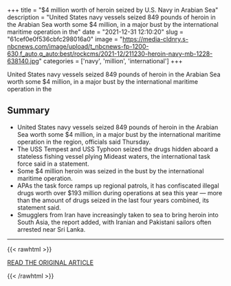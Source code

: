 +++
title = "$4 million worth of heroin seized by U.S. Navy in Arabian Sea"
description = "United States navy vessels seized 849 pounds of heroin in the Arabian Sea worth some $4 million, in a major bust by the international maritime operation in the"
date = "2021-12-31 12:10:20"
slug = "61cef0e0f536cbfc298016a0"
image = "https://media-cldnry.s-nbcnews.com/image/upload/t_nbcnews-fp-1200-630,f_auto,q_auto:best/rockcms/2021-12/211230-heroin-navy-mb-1228-638140.jpg"
categories = ['navy', 'million', 'international']
+++

United States navy vessels seized 849 pounds of heroin in the Arabian Sea worth some $4 million, in a major bust by the international maritime operation in the

## Summary

- United States navy vessels seized 849 pounds of heroin in the Arabian Sea worth some $4 million, in a major bust by the international maritime operation in the region, officials said Thursday.
- The USS Tempest and USS Typhoon seized the drugs hidden aboard a stateless fishing vessel plying Mideast waters, the international task force said in a statement.
- Some $4 million heroin was seized in the bust by the international maritime operation.
- APAs the task force ramps up regional patrols, it has confiscated illegal drugs worth over $193 million during operations at sea this year — more than the amount of drugs seized in the last four years combined, its statement said.
- Smugglers from Iran have increasingly taken to sea to bring heroin into South Asia, the report added, with Iranian and Pakistani sailors often arrested near Sri Lanka.

---

{{< rawhtml >}}
  <p class="article-category">
    <a target="_blank" href="https://www.nbcnews.com/news/world/4-million-heroin-seized-us-navy-arabian-sea-rcna10409?cid=sm_npd_nn_tw_ma">READ THE ORIGINAL ARTICLE</a>
  </p>
{{< /rawhtml >}}
